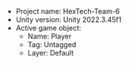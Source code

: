 <!-- UNITY CODE ASSIST INSTRUCTIONS START -->
- Project name: HexTech-Team-6
- Unity version: Unity 2022.3.45f1
- Active game object:
  - Name: Player
  - Tag: Untagged
  - Layer: Default
<!-- UNITY CODE ASSIST INSTRUCTIONS END -->
